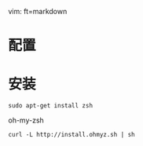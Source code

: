   vim: ft=markdown
# 配置

# 安装

    sudo apt-get install zsh
oh-my-zsh

    curl -L http://install.ohmyz.sh | sh
